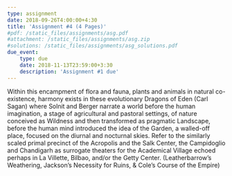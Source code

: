 ```yaml
---
type: assignment
date: 2018-09-26T4:00:00+4:30
title: 'Assignment #4 (4 Pages)'
#pdf: /static_files/assignments/asg.pdf
#attachment: /static_files/assignments/asg.zip
#solutions: /static_files/assignments/asg_solutions.pdf
due_event: 
    type: due
    date: 2018-11-13T23:59:00+3:30
    description: 'Assignment #1 due'
---
```

Within this encampment of flora and fauna, plants and animals in natural co-existence,
harmony exists in these evolutionary Dragons of Eden (Carl Sagan) where Solnit and Berger narrate a world before the human imagination, a stage of agricultural and pastoral settings, of nature conceived as Wildness and then transformed as pragmatic Landscape, before the human mind introduced the idea of the Garden, a walled-off place, focused on the diurnal and nocturnal skies. Refer to the similarly scaled primal precinct of the Acropolis and the Salk Center, the Campidoglio and Chandigarh as surrogate theaters for the Academical Village echoed perhaps in La Villette, Bilbao, and/or the Getty Center.
(Leatherbarrow’s Weathering, Jackson’s Necessity for Ruins, & Cole’s Course of the Empire)